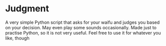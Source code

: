 # Judgment
A very simple Python script that asks for your waifu and judges you based on your decision. May even play some sounds occasionally. 
Made just to practise Python, so it is not very useful. Feel free to use it for whatever you like, though
